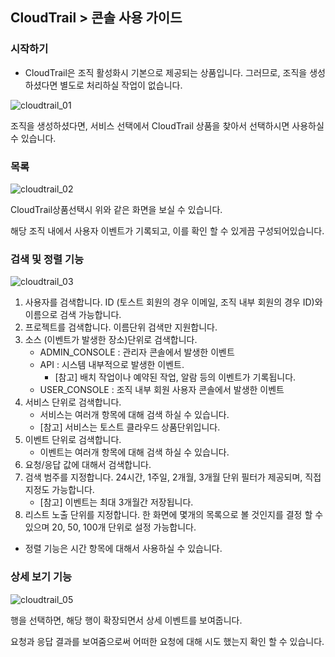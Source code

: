 
## CloudTrail > 콘솔 사용 가이드

### 시작하기
* CloudTrail은 조직 활성화시 기본으로 제공되는 상품입니다. 그러므로, 조직을 생성하셨다면 별도로 처리하실 작업이 없습니다.

![cloudtrail_01](https://static.toastoven.net/prod_cloudtrail/cloudtrail_20190308_01.png)

조직을 생성하셨다면, 서비스 선택에서 CloudTrail 상품을 찾아서 선택하시면 사용하실 수 있습니다.

### 목록

![cloudtrail_02](https://static.toastoven.net/prod_cloudtrail/cloudtrail_20190308_02.png)

CloudTrail상품선택시 위와 같은 화면을 보실 수 있습니다.

해당 조직 내에서 사용자 이벤트가 기록되고, 이를 확인 할 수 있게끔 구성되어있습니다.

### 검색 및 정렬 기능

![cloudtrail_03](https://static.toastoven.net/prod_cloudtrail/cloudtrail_20190308_03.png)

1. 사용자를 검색합니다. ID (토스트 회원의 경우 이메일, 조직 내부 회원의 경우 ID)와 이름으로 검색 가능합니다.
2. 프로젝트를 검색합니다. 이름단위 검색만 지원합니다.
3. 소스 (이벤트가 발생한 장소)단위로 검색합니다.
    - ADMIN_CONSOLE : 관리자 콘솔에서 발생한 이벤트
    - API : 시스템 내부적으로 발생한 이벤트. 
        - [참고] 배치 작업이나 예약된 작업, 알람 등의 이벤트가 기록됩니다.
    - USER_CONSOLE : 조직 내부 회원 사용자 콘솔에서 발생한 이벤트
4. 서비스 단위로 검색합니다. 
    - 서비스는 여러개 항목에 대해 검색 하실 수 있습니다.
    - [참고] 서비스는 토스트 클라우드 상품단위입니다.
5. 이벤트 단위로 검색합니다.
    - 이벤트는 여러개 항목에 대해 검색 하실 수 있습니다.
6. 요청/응답 값에 대해서 검색합니다.
7. 검색 범주를 지정합니다. 24시간, 1주일, 2개월, 3개월 단위 필터가 제공되며, 직접 지정도 가능합니다. 
    - [참고] 이벤트는 최대 3개월간 저장됩니다.
8. 리스트 노출 단위를 지정합니다. 한 화면에 몇개의 목록으로 볼 것인지를 결정 할 수 있으며 20, 50, 100개 단위로 설정 가능합니다.

* 정렬 기능은 시간 항목에 대해서 사용하실 수 있습니다.

### 상세 보기 기능

![cloudtrail_05](https://static.toastoven.net/prod_cloudtrail/cloudtrail_20190308_04.png)

행을 선택하면, 해당 행이 확장되면서 상세 이벤트를 보여줍니다.

요청과 응답 결과를 보여줌으로써 어떠한 요청에 대해 시도 했는지 확인 할 수 있습니다.
